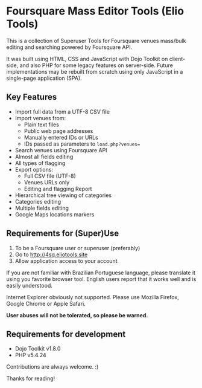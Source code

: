 Foursquare Mass Editor Tools (Elio Tools)
=========================================

This is a collection of Superuser Tools for Foursquare venues mass/bulk editing and searching powered by Foursquare API.

It was built using HTML, CSS and JavaScript with Dojo Toolkit on client-side, and also PHP for some legacy features on server-side. Future implementations may be rebuilt from scratch using only JavaScript in a single-page application (SPA).

Key Features
------------

* Import full data from a UTF-8 CSV file
* Import venues from:
  * Plain text files
  * Public web page addresses
  * Manually entered IDs or URLs 
  * IDs passed as parameters to `load.php?venues=`
* Search venues using Foursquare API
* Almost all fields editing
* All types of flagging
* Export options:
  * Full CSV file (UTF-8)
  * Venues URLs only
  * Editing and flagging Report
* Hierarchical tree viewing of categories
* Categories editing
* Multiple fields editing
* Google Maps locations markers

Requirements for (Super)Use
---------------------------

1. To be a Foursquare user or superuser (preferably)
2. Go to http://4sq.eliotools.site
3. Allow application access to your account

If you are not familiar with Brazilian Portuguese language, please translate it using you favorite browser tool. English users report that it works well and is easily understood.

Internet Explorer obviously not supported. Please use Mozilla Firefox, Google Chrome or Apple Safari.

**User abuses will not be tolerated, so please be warned.**

Requirements for development
----------------------------

* Dojo Toolkit v1.8.0
* PHP v5.4.24

Contributions are always welcome. :)

Thanks for reading!
